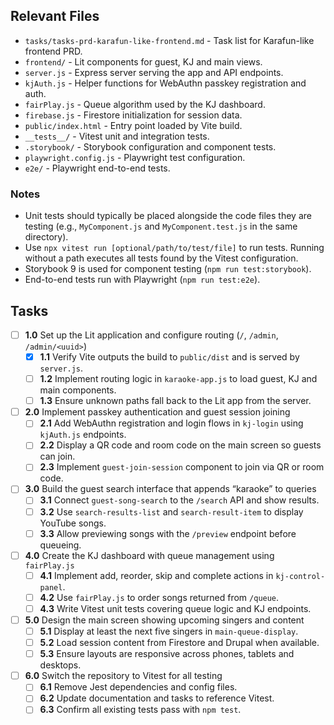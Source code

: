 ## Relevant Files

- `tasks/tasks-prd-karafun-like-frontend.md` - Task list for Karafun-like frontend PRD.
- `frontend/` - Lit components for guest, KJ and main views.
- `server.js` - Express server serving the app and API endpoints.
- `kjAuth.js` - Helper functions for WebAuthn passkey registration and auth.
- `fairPlay.js` - Queue algorithm used by the KJ dashboard.
- `firebase.js` - Firestore initialization for session data.
- `public/index.html` - Entry point loaded by Vite build.
- `__tests__/` - Vitest unit and integration tests.
- `.storybook/` - Storybook configuration and component tests.
- `playwright.config.js` - Playwright test configuration.
- `e2e/` - Playwright end-to-end tests.

### Notes

- Unit tests should typically be placed alongside the code files they are testing (e.g., `MyComponent.js` and `MyComponent.test.js` in the same directory).
- Use `npx vitest run [optional/path/to/test/file]` to run tests. Running without a path executes all tests found by the Vitest configuration.
- Storybook 9 is used for component testing (`npm run test:storybook`).
- End-to-end tests run with Playwright (`npm run test:e2e`).

## Tasks

- [ ] **1.0** Set up the Lit application and configure routing (`/`, `/admin`, `/admin/<uuid>`)
  - [x] **1.1** Verify Vite outputs the build to `public/dist` and is served by `server.js`.
  - [ ] **1.2** Implement routing logic in `karaoke-app.js` to load guest, KJ and main components.
  - [ ] **1.3** Ensure unknown paths fall back to the Lit app from the server.
- [ ] **2.0** Implement passkey authentication and guest session joining
  - [ ] **2.1** Add WebAuthn registration and login flows in `kj-login` using `kjAuth.js` endpoints.
  - [ ] **2.2** Display a QR code and room code on the main screen so guests can join.
  - [ ] **2.3** Implement `guest-join-session` component to join via QR or room code.
- [ ] **3.0** Build the guest search interface that appends “karaoke” to queries
  - [ ] **3.1** Connect `guest-song-search` to the `/search` API and show results.
  - [ ] **3.2** Use `search-results-list` and `search-result-item` to display YouTube songs.
  - [ ] **3.3** Allow previewing songs with the `/preview` endpoint before queueing.
- [ ] **4.0** Create the KJ dashboard with queue management using `fairPlay.js`
  - [ ] **4.1** Implement add, reorder, skip and complete actions in `kj-control-panel`.
  - [ ] **4.2** Use `fairPlay.js` to order songs returned from `/queue`.
  - [ ] **4.3** Write Vitest unit tests covering queue logic and KJ endpoints.
- [ ] **5.0** Design the main screen showing upcoming singers and content
  - [ ] **5.1** Display at least the next five singers in `main-queue-display`.
  - [ ] **5.2** Load session content from Firestore and Drupal when available.
  - [ ] **5.3** Ensure layouts are responsive across phones, tablets and desktops.
- [ ] **6.0** Switch the repository to Vitest for all testing
  - [ ] **6.1** Remove Jest dependencies and config files.
  - [ ] **6.2** Update documentation and tasks to reference Vitest.
  - [ ] **6.3** Confirm all existing tests pass with `npm test`.
